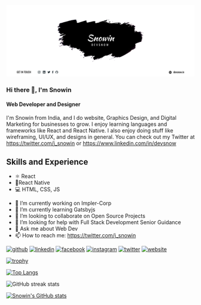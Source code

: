 ![Web Developer and Designer](https://github.com/DevSnowin/DevSnowin/blob/main/cover.jpg)

### Hi there 👋, I'm Snowin
#### Web Developer and Designer

I'm Snowin from India, and I do website, Graphics Design, and Digital Marketing for businesses to grow. I enjoy learning languages and frameworks like React and React Native. I also enjoy doing stuff like wireframing, UI/UX, and designs in general. You can check out my Twitter at https://twitter.com/j_snowin or https://www.linkedin.com/in/devsnow

## Skills and Experience
* ⚛️ React
* 📱React Native
* 💻 HTML, CSS, JS

<!-- Skills: REACT | JS | HTML | CSS -->

- 🔭 I’m currently working on Impler-Corp 
- 🌱 I’m currently learning Gatsbyjs 
- 👯 I’m looking to collaborate on Open Source Projects 
- 🤔 I’m looking for help with Full Stack Development Senior Guidance 
- 💬 Ask me about Web Dev 
- 📫 How to reach me: https://twitter.com/j_snowin 


[<img src='https://cdn.jsdelivr.net/npm/simple-icons@3.0.1/icons/github.svg' alt='github' height='40'>](https://github.com/DevSnowin)  [<img src='https://cdn.jsdelivr.net/npm/simple-icons@3.0.1/icons/linkedin.svg' alt='linkedin' height='40'>](https://www.linkedin.com/in/devsnow/)  [<img src='https://cdn.jsdelivr.net/npm/simple-icons@3.0.1/icons/facebook.svg' alt='facebook' height='40'>](https://www.facebook.com/DevSnowin)  [<img src='https://cdn.jsdelivr.net/npm/simple-icons@3.0.1/icons/instagram.svg' alt='instagram' height='40'>](https://www.instagram.com/devsnowin/)  [<img src='https://cdn.jsdelivr.net/npm/simple-icons@3.0.1/icons/twitter.svg' alt='twitter' height='40'>](https://twitter.com/j_snowin)  [<img src='https://cdn.jsdelivr.net/npm/simple-icons@3.0.1/icons/icloud.svg' alt='website' height='40'>](devsnow.in)  

[![trophy](https://github-profile-trophy.vercel.app/?username=DevSnowin)](https://github.com/ryo-ma/github-profile-trophy)

[![Top Langs](https://github-readme-stats.vercel.app/api/top-langs/?username=DevSnowin)](https://github.com/anuraghazra/github-readme-stats)

![GitHub streak stats](https://github-readme-streak-stats.herokuapp.com/?user=DevSnowin)

[![Snowin's GitHub stats](https://github-readme-stats.vercel.app/api?username=DevSnowin&theme=react)](https://github.com/DevSnowin?tab=repositories)

<!--
**DevSnowin/DevSnowin** is a ✨ _special_ ✨ repository because its `README.md` (this file) appears on your GitHub profile.

Here are some ideas to get you started:

- 🔭 I’m currently working on ...
- 🌱 I’m currently learning ...
- 👯 I’m looking to collaborate on ...
- 🤔 I’m looking for help with ...
- 💬 Ask me about ...
- 📫 How to reach me: ...
- 😄 Pronouns: ...
- ⚡ Fun fact: ...
-->
